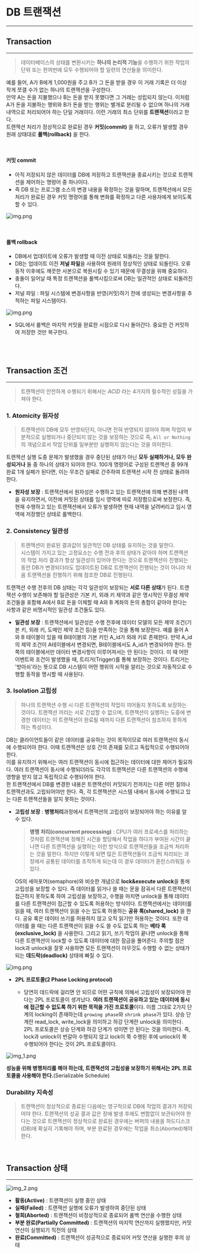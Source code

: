 # DB 트랜잭션
***

## Transaction 
***
> 데이터베이스의 상태를 변환시키는 **하나의 논리적 기능**을 수행하기 위한 작업의 단위 
또는 한꺼번에 모두 수행되어야 할 일련의 연산들을 의미한다.

 예를 들어, A가 B에게 1,000원을 주고 B가 그 돈을 받을 경우 이 거래 기록은
 더 이상 작게 쪼갤 수가 없는 하나의 트랜잭션을 구성한다.<br>
 만약 A는 돈을 지불했으나 B는 돈을 받지 못했다면 그 거래는 성립되지 않는다. 이처럼
 A가 돈을 지불하는 행위와 B가 돈을 받는 행위는 별개로 분리될 수 없으며 하나의 
 거래내역으로 처리되어야 하는 단일 거래이다. 이런 거래의 최소 단위를 **트랜잭션**이라고 한다.
 <br>
 트랜잭션 처리가 정상적으로 완료된 경우 **커밋(commit)** 을 하고,
 오류가 발생할 경우 원래 상태대로 **롤백(rollback)** 을 한다.

<br>

#### 커밋 commit

- 아직 저장되지 않은 데이터를 DB에 저장하고 트랜잭션을 종료시키는 것으로 트랜잭션을 제어하는 명령어 중 하나이다.
- 즉 DB 또는 프로그램 소스의 변경 내용을 확정하는 것을 말하며, 트랜잭션에서 모든 처리가 완료된 경우
커밋 명령어를 통해 변화를 확정하고 다른 사용자에게 보이도록 할 수 있다.

![img.png](image/img.png)

<br>

#### 롤백 rollback

- DB에서 업데이트에 오류가 발생할 때 이전 상태로 되돌리는 것을 말한다.
- DB는 업데이트 이전 **저널 파일**을 사용하여 원래의 정상적인 상태로 되돌린다.
오류 동작 이후에도 깨끗한 사본으로 복원시킬 수 있기 때문에 무결성을 위해 중요하다.
- 충돌이 일어날 때 특정 트랜잭션을 롤백시킴으로써 DB는 일관적인 상태로 되돌려진다.
- 저널 파일 : 파일 시스템에 변경사항을 반영(커밋)하기 전에 생성되는 변경사항을 추적하는
파일 시스템이다.

![img.png](image/img1.png)

- SQL에서 롤백은 마지막 커밋을 완료한 시점으로 다시 돌아간다. 중요한 건
커밋하여 저장한 것만 복구한다.

<br>
<br>

## Transaction 조건
***

> 트랜잭션이 안전하게 수행되기 위해서는 *ACID* 라는 4가지의 필수적인 성질을 가져야 한다.

### 1. Atomicity 원자성

> 트랜잭션이 DB에 모두 반영되던지, 아니면 전혀 반영되지 않아야 하며 작업이 
부분적으로 실행되거나 중단되지 않는 것을 보장하는 것으로 즉, ``All or Nothing``의 개념으로서
작업 단위를 일부분만 실행하지 않는다는 것을 의미한다.

트랜잭션 실행 도중 문제가 발생했을 경우 중단된 상태가 아닌 **모두 실패하거나, 모두 완성되거나**
둘 중 하나의 상태가 되어야 한다. 100개 명령어로 구성된 트랜잭션 중 99개 완료 1개 실패가 된다면,
이는 무조건 실패로 간주하여 트랜잭션 시작 전 상태로 돌려야 한다.

- **원자성 보장** : 트랜잭션에서 원자성은 수행하고 있는 트랜잭션에 의해 변경된 내역을 유지하면서,
이전에 커밋된 상태를 임시 영역에 따로 저장함으로써 보장한다. 즉, 현재 수행하고 있는
트랜잭션에서 오류가 발생하면 현재 내역을 날려버리고 임시 영역에 저장했던 상태로 롤백한다.

### 2. Consistency 일관성

> 트랜잭션이 완료된 결과값이 일관적인 DB 상태를 유지하는 것을 말한다.<br>
> 시스템이 가지고 있는 고정요소는 수행 전과 후의 상태가 같아야 하며 트랜잭션의 작업 처리 결과가
> 항상 일관성이 있어야 한다는 것으로 트랜잭션이 진행되는 동안 DB가 변경되더라도 업데이트된 DB로 트랜잭션이 
> 진행되는 것이 아니라 처음 트랜잭션을 진행하기 위해 참조한 DB로 진행된다.

트랜잭션 수행 전후의 DB 상태는 각각 일관성이 보장되는 **서로 다른 상태**가 된다.
트랜잭션 수행이 보존해야 할 일관성은 기본 키, 외래 키 제약과 같은 명시적인 무결성 제약 조건들을 포함해
A에서 B로 돈을 이체할 때 A와 B 계좌의 돈의 총합이 같아야 한다는 사항과 같은 비명시적인 일관성 조건들도 있다.

- **일관성 보장** : 트랜잭션에서 일관성은 수행 전후에 데이터 모델의 모든 제약 조건(기본 키, 외래 키, 도메인 제약 조건 등)을
만족하는 것을 통해 보장한다. 예를 들어 A와 B 테이블이 있을 때 B테이블의 기본 키인 A_id가
외래 키로 존재한다. 만약 A_id의 제약 조건이 A테이블에서 변경되면, B테이블에서도 A_id가 변경되어야 한다.
한 쪽의 테이블에서만 데이터 변경사항이 이루어져서는 안 된다는 것이다.
이 때 어떤 이벤트와 조건이 발생했을 때, 트리거(Trigger)를 통해 보장하는 것이다.
트리거는 '방아쇠'라는 뜻으로 DB 시스템이 어떤 행위의 시작을 알리는 것으로
자동적으로 수행할 동작을 명시할 때 사용된다.

### 3. Isolation 고립성

> 하나의 트랜잭션 수행 시 다른 트랜잭션의 작업이 끼어들지 못하도록 보장하는 것이다.
> 트랜잭션 끼리는 서로 간섭할 수 없으며, 트랜잭션이 실행하는 도중에 변경한 데이터는 이 트랜잭션이 완료될 때까지
> 다른 트랜잭션이 참조하지 못하게 하는 특성이다.

DB는 클라이언트들이 같은 데이터를 공유하는 것이 목적이므로 여러 트랜잭션이 동시에 수행되어야 한다.
이때 트랜잭션은 상호 간의 존재를 모르고 독립적으로 수행되어야 한다.<br>
이를 유지하기 위해서는 여러 트랜잭션이 동시에 접근하는 데이터에 대한 제어가 필요하다. 여러 트랜잭션이 동시에
수행되더라도 각각의 트랜잭션은 다른 트랜잭션의 수행에 영향을 받지 않고 독립적으로 수행되어야 한다.<br>
한 트랜잭션에서 DB를 변경한 내용은 트랜잭션이 커밋되기 전까지는 다른 어떤 질의나 트랜잭션과도 고립되어야만 한다.
즉, 각 트랜잭션은 시스템 내에서 동시에 수행되고 있는 다른 트랜잭션들을 알지 못하는 것이다.

- **고립성 보장** : **병행처리**과정에서 트랜잭션의 고립성이 보장되어야 하는 이유를 알 수 있다.
    > **병행 처리(concurrent processing)** : CPU가 여러 프로세스를 처리하는 것처럼
  > 트랜잭션에 정해진 시간을 할당해서 작업을 하다가 부여된 시간이 끝나면 다른 트랜잭션을 실행하는
  > 이런 방식으로 트랜잭션들을 조금씩 처리하는 것을 말한다. 하지만 이렇게 되면 많은 트랜잭션들이
  > 조금씩 처리되는 과정에서 공통된 데이터를 조작하게 되는데 이 경우 데이터가 혼란스러워질 수 있다.

    OS의 세마포어(semaphore)와 비슷한 개념으로 **lock&execute unlock**을 통해 고립성을 보장할 수 있다.
    즉 데이터를 읽거나 쓸 때는 문을 잠궈서 다른 트랜잭션이 접근하지 못하도록 하여 고립성을 보장하고,
    수행을 마치면 unlock을 통해 데이터를 다른 트랜잭션이 접근할 수 있도록 허용하는 방식이다.
    트랜잭션에서는 데이터를 읽을 때, 여러 트랜잭션이 읽을 수는 있도록 허용하는 **공유 록(shared_lock)** 을 한다.
    공유 록은 데이터 쓰기를 허용하지 않고 오직 읽기만 허용하는 것이다. 또한 데이터를 쓸 때는
    다른 트랜잭션이 읽을 수도 쓸 수도 없도록 하는 **베타 록(exclusive_lock)** 을 사용한다. 그리고 읽기, 쓰기 작업이 끝나면
    unlock을 통해 다른 트랜잭션이 lock할 수 있도록 데이터에 대한 잠금을 풀어준다.
    주의할 점은 lock과 unlock을 잘못 사용하면 모든 트랜잭션이 아무것도 수행할 수 없는 상태가 되는 **데드락(deadlock)** 상태에 
    빠질 수 있다.

![img.png](image/img_3.png)


- **2PL 프로토콜(2 Phase Locking protocol)**

    - 당연히 데드락에 걸리면 안 되므로 어떤 규칙에 의해서 고립성이 보장되어야 한다는
    2PL 프로토콜이 생겨났다. **여러 트랜잭션이 공유하고 있는 데이터에 동시에 접근할 수 없도록
    하기 위한 목적을 가진 프로토콜**이다. 이름 그대로 2가지 단계의 locking이 존재하는데 ``growing phase``와 ``shrink phase``가 있다.
    상승 단계란 read_lock, write_lock을 의미하고 하강 단계란 unlock을 의미한다.<br>
    2PL 프로토콜은 상승 단계와 하강 단계가 섞이면 안 된다는 것을 의미한다. 즉, lock과 unlock이
    번갈아 수행되지 않고 lock이 쭉 수행된 후에 unlock이 쭉 수행되어야 한다는 것이 2PL 프로토콜이다.

![img_1.png](image/img_1.png)

**성능을 위해 병행처리를 해야 하는데, 트랜잭션의 고립성을 보장하기 위해서는 2PL 프로토콜을 사용해야 한다.**(Serializable Schedule)


### Durability 지속성

> 트랜잭션이 정상적으로 종료된 다음에는 영구적으로 DB에 작업의 결과가 저장되어야 한다.
> 트랜잭션의 성공 결과 값은 장애 발생 후에도 변함없이 보관되어야 한다는 것으로 트랜잭션이 정상적으로
> 완료된 경우에는 버퍼의 내용을 하드디스크(DB)에 확실히 기록해야 하며, 부분 완료된 경우에는 작업을 취소(Aborted)해야 한다.

<br>

## Transaction 상태
***
![img_2.png](image/img_2.png)

- **활동(Active)** : 트랜잭션이 실행 중인 상태
- **실패(Failed)** : 트랜잭션 실행에 오류가 발생하여 중단된 상태
- **철회(Aborted)** : 트랜잭션이 비정상적으로 종료되어 롤백 연산을 수행한 상태
- **부분 완료(Partially Committed)** : 트랜잭션의 마지막 연산까지 실행했지만, 커밋 연산이 실행되기 직전의 상태
- **완료(Committed)** : 트랜잭션이 성공적으로 종료되어 커밋 연산을 실행한 후의 상태